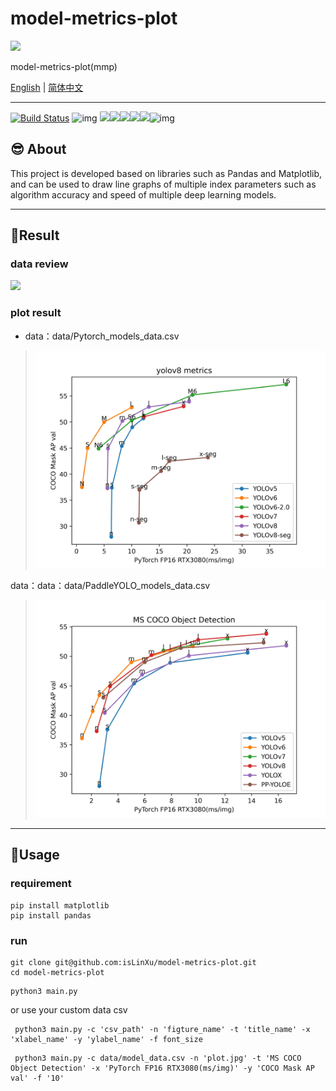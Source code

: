 # model-metrics-plot

![](./img/project_logo.png)

model-metrics-plot(mmp)

[English](README.md) | [简体中文](README.zh-CN.md)

---
[![Build Status](https://img.shields.io/endpoint.svg?url=https%3A%2F%2Factions-badge.atrox.dev%2Fatrox%2Fsync-dotenv%2Fbadge&style=flat)](https://github.com/isLinXu/model-metrics-plot)  ![img](https://badgen.net/badge/icon/learning?icon=deepscan&label)
![](https://badgen.net/github/stars/isLinXu/model-metrics-plot)![](https://badgen.net/github/forks/isLinXu/model-metrics-plot)![](https://badgen.net/github/prs/isLinXu/model-metrics-plot)![](https://badgen.net/github/releases/isLinXu/model-metrics-plot)![](https://badgen.net/github/license/isLinXu/model-metrics-plot)![img](https://hits.dwyl.com/isLinXu/model-metrics-plot.svg)



## 😎 About

This project is developed based on libraries such as Pandas and Matplotlib, and can be used to draw line graphs of multiple index parameters such as algorithm accuracy and speed of multiple deep learning models.

---

## 🥰Result

### data review

![](./img/data_csv.png)

### plot result

- data：data/Pytorch_models_data.csv

> ![](./img/plot_metrics.jpg)

data：data：data/PaddleYOLO_models_data.csv

> ![](./img/paddle_plot_metrics.jpg)

---

## 🔨Usage

### requirement

```shell
pip install matplotlib
pip install pandas
```

### run

```shell
git clone git@github.com:isLinXu/model-metrics-plot.git
cd model-metrics-plot
```

```shell
python3 main.py
```

or use your custom data csv

```shell
 python3 main.py -c 'csv_path' -n 'figture_name' -t 'title_name' -x 'xlabel_name' -y 'ylabel_name' -f font_size
```

```shell
 python3 main.py -c data/model_data.csv -n 'plot.jpg' -t 'MS COCO Object Detection' -x 'PyTorch FP16 RTX3080(ms/img)' -y 'COCO Mask AP val' -f '10'
```

